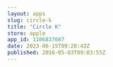 ```yaml
---
layout: apps
slug: circle-k
title: "Circle K"
store: apple
app_id: 1106837687
date: 2023-06-15T09:20:43Z
published: 2016-05-03T09:03:55Z
---
```

